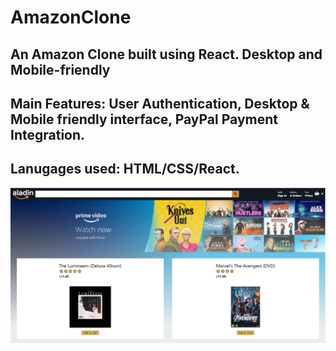 # AmazonClone
<h2>An Amazon Clone built using React. Desktop and Mobile-friendly<h2>

<h2>Main Features: User Authentication, Desktop & Mobile friendly interface, PayPal Payment Integration.</h2>

<h2>Lanugages used: HTML/CSS/React.</h2>
 
 
 <img src="amagit.png" />




 
